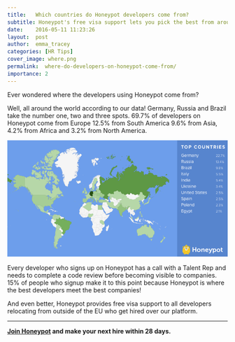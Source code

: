 ```yaml
---
title:   Which countries do Honeypot developers come from?
subtitle: Honeypot's free visa support lets you pick the best from around the world
date:    2016-05-11 11:23:26
layout:  post
author:  emma_tracey
categories: [HR Tips]
cover_image: where.png
permalink:  where-do-developers-on-honeypot-come-from/
importance: 2
---
```


Ever wondered where the developers using Honeypot come from?

<!--more-->


Well, all around the world according to our data! Germany, Russia and Brazil take the number one, two and three spots. 69.7% of developers on Honeypot come from Europe 12.5% from South America 9.6% from Asia, 4.2% from Africa and 3.2% from North America.

![honeypot developers](/assets/images/top-countries.png)


Every developer who signs up on Honeypot has a call with a Talent Rep and needs to  complete a code review before becoming visible to companies. 15% of people who signup make it to this point because Honeypot is where the best developers meet the best companies!

And even better, Honeypot provides free visa support to all developers relocating from outside of the EU who get hired over our platform.  

* * *

**[Join Honeypot](https://www.honeypot.io/pages/for_employers?utm_source=blog&utm_medium=organic&utm_term=f&utm_content=160503&utm_campaign=com-no) and make your next hire within 28 days.**
